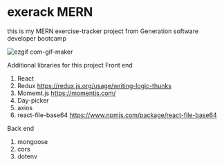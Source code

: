 # exerack MERN
this is my MERN exercise-tracker project from Generation software developer bootcamp

![ezgif com-gif-maker](https://user-images.githubusercontent.com/98447346/164882364-6ab68894-1be6-4c2b-bbd4-3f5304a915d2.gif)

Additional libraries for this project
Front end
1. React
2. Redux https://redux.js.org/usage/writing-logic-thunks
3. Momemt.js https://momentjs.com/
4. Day-picker
5. axios
6. react-file-base64 https://www.npmjs.com/package/react-file-base64

Back end
1. mongoose
2. cors
3. dotenv
